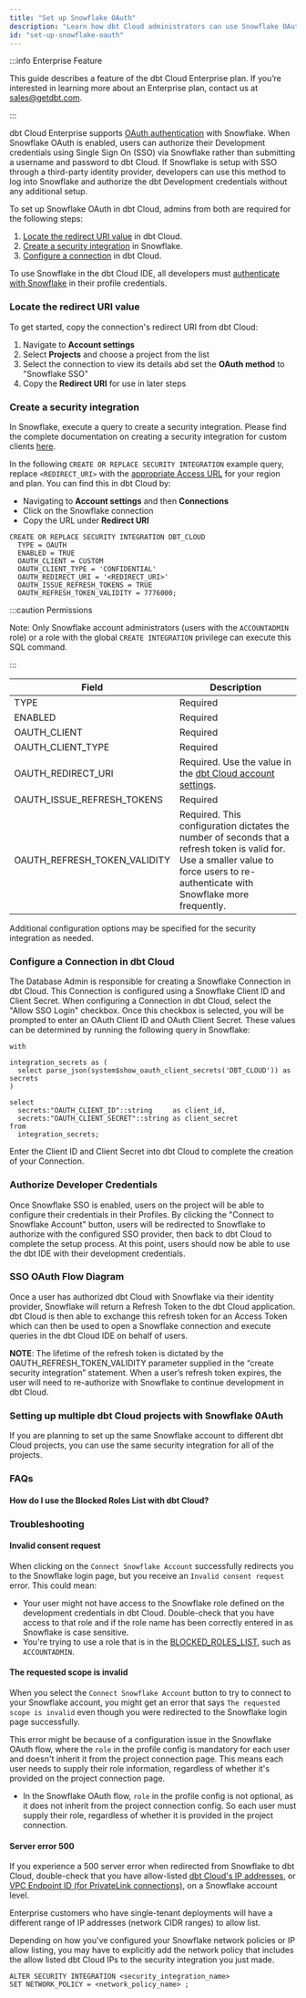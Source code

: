 ```yaml
---
title: "Set up Snowflake OAuth"
description: "Learn how dbt Cloud administrators can use Snowflake OAuth to control access in a dbt Cloud account."
id: "set-up-snowflake-oauth"
---
```


:::info Enterprise Feature

This guide describes a feature of the dbt Cloud Enterprise plan. If you’re interested in learning more about an Enterprise plan, contact us at sales@getdbt.com.

:::

dbt Cloud Enterprise supports [OAuth authentication](https://docs.snowflake.net/manuals/user-guide/oauth-intro.html) with Snowflake. When Snowflake OAuth is enabled, users can authorize their Development credentials using Single Sign On (SSO) via Snowflake rather than submitting a username and password to dbt Cloud. If Snowflake is setup with SSO through a third-party identity provider, developers can use this method to log into Snowflake and authorize the dbt Development credentials without any additional setup.

To set up Snowflake OAuth in dbt Cloud, admins from both are required for the following steps:
1. [Locate the redirect URI value](#locate-the-redirect-uri-value) in dbt Cloud.
2. [Create a security integration](#create-a-security-integration) in Snowflake.
3. [Configure a connection](#configure-a-connection-in-dbt-cloud) in dbt Cloud.

To use Snowflake in the dbt Cloud IDE, all developers must [authenticate with Snowflake](#authorize-developer-credentials) in their profile credentials.

### Locate the redirect URI value

To get started, copy the connection's redirect URI from dbt Cloud:
1. Navigate to **Account settings**
1. Select **Projects** and choose a project from the list 
1. Select the connection to view its details abd set the **OAuth method** to "Snowflake SSO"
1. Copy the **Redirect URI** for use in later steps

<Lightbox
	src="/img/docs/dbt-cloud/dbt-cloud-enterprise/snowflake-oauth-redirect-uri.png"
	title="Locate the Snowflake OAuth redirect URI"
	alt="The OAuth method and Redirect URI inputs for a Snowflake connection in dbt Cloud."
/>

### Create a security integration

In Snowflake, execute a query to create a security integration. Please find the complete documentation on creating a security integration for custom clients [here](https://docs.snowflake.net/manuals/sql-reference/sql/create-security-integration.html#syntax). 

In the following `CREATE OR REPLACE SECURITY INTEGRATION` example query, replace `<REDIRECT_URI>` with the [appropriate Access URL](/docs/cloud/about-cloud/access-regions-ip-addresses) for your region and plan. You can find this in dbt Cloud by:
- Navigating to **Account settings**  and then **Connections** 
- Click on the Snowflake connection 
- Copy the URL under **Redirect URI**
<Lightbox src="/img/docs/dbt-cloud/access-control/oauth-connections.jpg" width="70%" title="Copy the 'Redirect URI' URL in dbt Cloud and replace it in the 'OAUTH_REDIRECT_URI' field." />

```
CREATE OR REPLACE SECURITY INTEGRATION DBT_CLOUD
  TYPE = OAUTH
  ENABLED = TRUE
  OAUTH_CLIENT = CUSTOM
  OAUTH_CLIENT_TYPE = 'CONFIDENTIAL'
  OAUTH_REDIRECT_URI = '<REDIRECT_URI>'
  OAUTH_ISSUE_REFRESH_TOKENS = TRUE
  OAUTH_REFRESH_TOKEN_VALIDITY = 7776000;
```

:::caution Permissions

  Note: Only Snowflake account administrators (users with the `ACCOUNTADMIN` role) or a role with the global `CREATE INTEGRATION` privilege can execute this SQL command.

:::

| Field | Description |
| ----- | ----------- |
| TYPE  | Required |
| ENABLED  | Required |
| OAUTH_CLIENT  | Required |
| OAUTH_CLIENT_TYPE  | Required |
| OAUTH_REDIRECT_URI  | Required. Use the value in the [dbt Cloud account settings](#locate-the-redirect-uri-value). |
| OAUTH_ISSUE_REFRESH_TOKENS  | Required |
| OAUTH_REFRESH_TOKEN_VALIDITY  | Required. This configuration dictates the number of seconds that a refresh token is valid for. Use a smaller value to force users to re-authenticate with Snowflake more frequently. |

Additional configuration options may be specified for the security integration as needed.

### Configure a Connection in dbt Cloud

The Database Admin is responsible for creating a Snowflake Connection in dbt Cloud. This Connection is configured using a Snowflake Client ID and Client Secret. When configuring a Connection in dbt Cloud, select the "Allow SSO Login" checkbox. Once this checkbox is selected, you will be prompted to enter an OAuth Client ID and OAuth Client Secret. These values can be determined by running the following query in Snowflake:

```
with

integration_secrets as (
  select parse_json(system$show_oauth_client_secrets('DBT_CLOUD')) as secrets
)

select
  secrets:"OAUTH_CLIENT_ID"::string     as client_id,
  secrets:"OAUTH_CLIENT_SECRET"::string as client_secret
from
  integration_secrets;
```

Enter the Client ID and Client Secret into dbt Cloud to complete the creation of your Connection.

<Lightbox src="/img/docs/dbt-cloud/dbt-cloud-enterprise/database-connection-snowflake-oauth.png" title="Configuring Snowflake OAuth credentials in dbt Cloud" />

### Authorize Developer Credentials

Once Snowflake SSO is enabled, users on the project will be able to configure their credentials in their Profiles. By clicking the "Connect to Snowflake Account" button, users will be redirected to Snowflake to authorize with the configured SSO provider, then back to dbt Cloud to complete the setup process. At this point, users should now be able to use the dbt IDE with their development credentials.

### SSO OAuth Flow Diagram

<Lightbox src="/img/docs/dbt-cloud/dbt-cloud-enterprise/84427818-841b3680-abf3-11ea-8faf-693d4a39cffb.png" title="SSO OAuth flow diagram" />

Once a user has authorized dbt Cloud with Snowflake via their identity provider, Snowflake will return a Refresh Token to the dbt Cloud application. dbt Cloud is then able to exchange this refresh token for an Access Token which can then be used to open a Snowflake connection and execute queries in the dbt Cloud IDE on behalf of users.

**NOTE**: The lifetime of the refresh token is dictated by the OAUTH_REFRESH_TOKEN_VALIDITY parameter supplied in the “create security integration” statement. When a user’s refresh token expires, the user will need to re-authorize with Snowflake to continue development in dbt Cloud.

### Setting up multiple dbt Cloud projects with Snowflake 0Auth
If you are planning to set up the same Snowflake account to different dbt Cloud projects, you can use the same security integration for all of the projects.

### FAQs
#### How do I use the Blocked Roles List with dbt Cloud?
<LoomVideo id="1ad791f87c024f82b5bcf93eb2047676" />

### Troubleshooting

#### Invalid consent request
When clicking on the `Connect Snowflake Account` successfully redirects you to the Snowflake login page, but you receive an `Invalid consent request` error. This could mean:
* Your user might not have access to the Snowflake role defined on the development credentials in dbt Cloud. Double-check that you have access to that role and if the role name has been correctly entered in as Snowflake is case sensitive.
* You're trying to use a role that is in the [BLOCKED_ROLES_LIST](https://docs.snowflake.com/en/user-guide/oauth-partner.html#blocking-specific-roles-from-using-the-integration), such as `ACCOUNTADMIN`.

#### The requested scope is invalid
When you select the `Connect Snowflake Account` button to try to connect to your Snowflake account, you might get an error that says `The requested scope is invalid` even though you were redirected to the Snowflake login page successfully. 

This error might be because of a configuration issue in the Snowflake OAuth flow, where the `role` in the profile config is mandatory for each user and doesn't inherit it from the project connection page. This means each user needs to supply their role information, regardless of whether it's provided on the project connection page.
* In the Snowflake OAuth flow, `role` in the profile config is not optional, as it does not inherit from the project connection config. So each user must supply their role, regardless of whether it is provided in the project connection.

#### Server error 500
If you experience a 500 server error when redirected from Snowflake to dbt Cloud, double-check that you have allow-listed [dbt Cloud's IP addresses](/docs/cloud/about-cloud/access-regions-ip-addresses), or [VPC Endpoint ID (for PrivateLink connections)](/docs/cloud/secure/snowflake-privatelink#configuring-network-policies), on a Snowflake account level.

Enterprise customers who have single-tenant deployments will have a different range of IP addresses (network CIDR ranges) to allow list.

Depending on how you've configured your Snowflake network policies or IP allow listing, you may have to explicitly add the network policy that includes the allow listed dbt Cloud IPs to the security integration you just made.

```
ALTER SECURITY INTEGRATION <security_integration_name>
SET NETWORK_POLICY = <network_policy_name> ;
```
